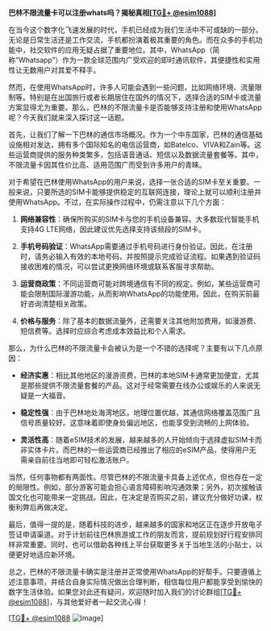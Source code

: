 **巴林不限流量卡可以注册whats吗？揭秘真相[[TG💪+ @esim1088](https://t.me/s/esim1088)]**

在当今这个数字化飞速发展的时代，手机已经成为我们生活中不可或缺的一部分。无论是日常生活还是工作交流，手机都扮演着极其重要的角色。而在众多的手机功能中，社交软件的应用无疑占据了重要地位。其中，WhatsApp（简称“Whatsapp”）作为一款全球范围内广受欢迎的即时通讯软件，其便捷性和实用性让无数用户对其爱不释手。

然而，在使用WhatsApp时，许多人可能会遇到一些问题，比如网络环境、流量限制等。特别是在出国旅行或者长期居住在国外的情况下，选择合适的SIM卡或流量方案显得尤为重要。那么，巴林的不限流量卡是否能够支持注册和使用WhatsApp呢？今天我们就来深入探讨这一话题。

首先，让我们了解一下巴林的通信市场概况。作为一个中东国家，巴林的通信基础设施相对发达，拥有多个国际知名的电信运营商，如Batelco、VIVA和Zain等。这些运营商提供的服务种类繁多，包括语音通话、短信以及数据流量套餐等。其中，不限流量卡因其性价比高、适用范围广而受到许多用户的青睐。

对于希望在巴林使用WhatsApp的用户来说，选择一张合适的SIM卡至关重要。一般来说，只要所选的SIM卡能够提供稳定的互联网连接，理论上就可以顺利注册并使用WhatsApp。不过，在实际操作过程中，仍需注意以下几个方面：

1. **网络兼容性**：确保所购买的SIM卡与您的手机设备兼容。大多数现代智能手机支持4G LTE网络，因此建议优先选择支持该频段的SIM卡。
   
2. **手机号码验证**：WhatsApp需要通过手机号码进行身份验证。因此，在注册时，请务必输入有效的本地号码，并按照提示完成验证流程。如果遇到验证码接收困难的情况，可以尝试更换网络环境或联系客服寻求帮助。

3. **运营商政策**：不同运营商可能对跨境通信有不同的规定。例如，某些运营商可能会限制国际漫游功能，从而影响WhatsApp的功能使用。因此，在购买前最好咨询清楚相关政策。

4. **价格与服务**：除了基本的数据流量外，还需要关注其他附加费用，如漫游费、短信费等。选择时应综合考虑成本效益比和个人需求。

那么，为什么巴林的不限流量卡会被认为是一个不错的选择呢？主要有以下几点原因：

- **经济实惠**：相比其他地区的漫游资费，巴林的本地SIM卡通常更加便宜，尤其是那些提供不限流量套餐的产品。这对于经常需要在线办公或娱乐的人来说无疑是一大福音。
  
- **稳定性强**：由于巴林地处海湾地区，地理位置优越，其通信网络覆盖范围广且信号质量较好。这意味着即使身处偏远地区，也能享受到流畅的上网体验。

- **灵活性高**：随着eSIM技术的发展，越来越多的人开始倾向于选择虚拟SIM卡而非实体卡片。而巴林的一些运营商已经推出了相应的eSIM产品，使得用户无需亲自前往当地即可轻松激活账户。

当然，任何事物都有两面性。尽管巴林的不限流量卡具备上述优点，但也存在一定的局限性。例如，部分游客可能会担心语言障碍影响沟通效果；另外，初次接触该国文化也可能带来一定挑战。因此，在决定是否购买之前，建议充分做好功课，权衡利弊后再做决定。

最后，值得一提的是，随着科技的进步，越来越多的国家和地区正在逐步开放电子签证申请渠道。对于计划前往巴林旅游或工作的朋友而言，提前规划好行程安排同样非常重要。同时，也可以借助各种线上平台获取更多关于当地生活的小贴士，以便更好地适应新环境。

总之，巴林的不限流量卡确实是注册并正常使用WhatsApp的好帮手。只要遵循上述注意事项，并结合自身实际情况做出合理判断，相信每位用户都能享受到愉快的数字生活体验。如果您对此还有疑问，欢迎随时加入我们的讨论群组[[TG💪+ @esim1088](https://t.me/s/esim1088)]，与其他爱好者一起交流心得！

[[TG💪+ @esim1088](https://t.me/s/esim1088) ![Image](https://i.postimg.cc/4NQfJmqS/Snipaste-2025-05-13-00-14-12.png)]